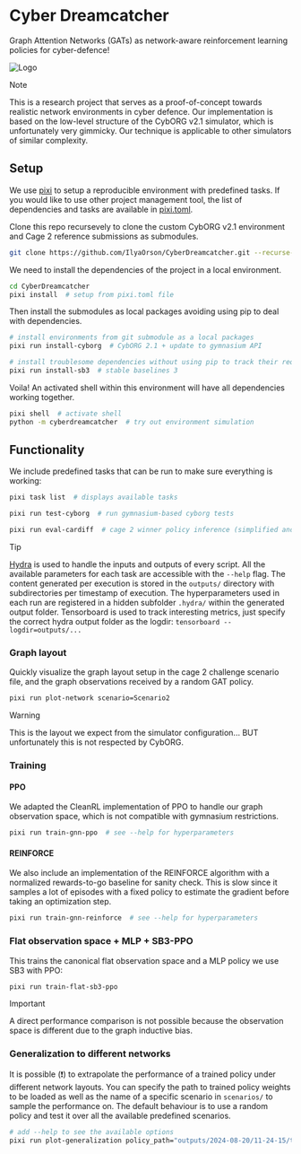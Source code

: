 # Cyber Dreamcatcher

Graph Attention Networks (GATs) as network-aware reinforcement learning policies for cyber-defence!

![Logo](https://github.com/user-attachments/assets/73b01258-609d-4d07-b369-df323f360177)

> [!NOTE]
> This is a research project that serves as a proof-of-concept towards realistic network environments in cyber defence.
> Our implementation is based on the low-level structure of the CybORG v2.1 simulator, which is unfortunately very gimmicky.
> Our technique is applicable to other simulators of similar complexity.

## Setup

We use [pixi](https://github.com/prefix-dev/pixi) to setup a reproducible environment with predefined tasks.
If you would like to use other project management tool, the list of dependencies and tasks are available in [pixi.toml](pixi.toml).

Clone this repo recursevely to clone the custom CybORG v2.1 environment and Cage 2 reference submissions as submodules.

```bash
git clone https://github.com/IlyaOrson/CyberDreamcatcher.git --recurse-submodules -j4
```

We need to install the dependencies of the project in a local environment.

```bash
cd CyberDreamcatcher
pixi install  # setup from pixi.toml file
```

Then install the submodules as local packages avoiding using pip to deal with dependencies.

```bash
# install environments from git submodule as a local packages
pixi run install-cyborg  # CybORG 2.1 + update to gymnasium API

# install troublesome dependencies without using pip to track their requirements
pixi run install-sb3  # stable baselines 3
```

Voila! An activated shell within this environment will have all dependencies working together.

```bash
pixi shell  # activate shell
python -m cyberdreamcatcher  # try out environment simulation
```

## Functionality

We include predefined tasks that can be run to make sure everything is working:

```bash
pixi task list  # displays available tasks

pixi run test-cyborg  # run gymnasium-based cyborg tests

pixi run eval-cardiff  # cage 2 winner policy inference (simplified and flattened observation space)
```

> [!TIP]
> [Hydra](https://hydra.cc/docs/tutorials/basic/running_your_app/working_directory/) is used to handle the inputs and outputs of every script.
> All the available parameters for each task are accessible with the `--help` flag.
> The content generated per execution is stored in the `outputs/` directory with subdirectories per timestamp of execution.
> The hyperparameters used in each run are registered in a hidden subfolder `.hydra/` within the generated output folder.
> Tensorboard is used to track interesting metrics, just specify the correct hydra output folder as the logdir: `tensorboard --logdir=outputs/...`

### Graph layout

Quickly visualize the graph layout setup in the cage 2 challenge scenario file,
and the graph observations received by a random GAT policy.

```bash
pixi run plot-network scenario=Scenario2
```

> [!WARNING]
> This is the layout we expect from the simulator configuration... BUT unfortunately this is not respected by CybORG.

### Training

#### PPO

We adapted the CleanRL implementation of PPO to handle our graph observation space, which is not compatible with gymnasium restrictions.

```bash
pixi run train-gnn-ppo  # see --help for hyperparameters
```

#### REINFORCE

We also include an implementation of the REINFORCE algorithm with a normalized rewards-to-go baseline for sanity check.
This is slow since it samples a lot of episodes with a fixed policy to estimate the gradient before taking an optimization step.

```bash
pixi run train-gnn-reinforce  # see --help for hyperparameters
```

### Flat observation space + MLP + SB3-PPO

This trains the canonical flat observation space and a MLP policy we use SB3 with PPO:

```bash
pixi run train-flat-sb3-ppo
```

> [!IMPORTANT]
> A direct performance comparison is not possible because the observation space is different due to the graph inductive bias.

### Generalization to different networks

It is possible (❗) to extrapolate the performance of a trained policy under different network layouts.
You can specify the path to trained policy weights to be loaded as well as the name of a specific scenario in `scenarios/` to sample the performance on.
The default behaviour is to use a random policy and test it over all the available predefined scenarios.

```bash
# add --help to see the available options
pixi run plot-generalization policy_path="outputs/2024-08-20/11-24-15/trained_params.pt"
```
